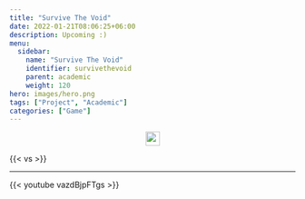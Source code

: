 ```yaml
---
title: "Survive The Void"
date: 2022-01-21T08:06:25+06:00
description: Upcoming :)
menu:
  sidebar:
    name: "Survive The Void"
    identifier: survivethevoid
    parent: academic
    weight: 120
hero: images/hero.png
tags: ["Project", "Academic"]
categories: ["Game"]
---
```

<p style="text-align: center;">
<!--- 
<a href="https://www.facebook.com/PhantomBeasts"><img src="/facebook.svg" width="25" align="center"><a>
<a href="https://store.steampowered.com/app/1483000/Phantom_Beasts__Redemption/"><img src="/steam.svg" width="25" align="center"><a>
<a href="https://supersky.games/"><img src="/external-link.svg" width="25" align="center"><a>
--->
<a href="https://github.com/Phoder1/SurviveTheVoid"><img src="/github.svg" width="25" align="center"><a>
</p>


{{< vs >}}

---

{{< youtube vazdBjpFTgs >}}
